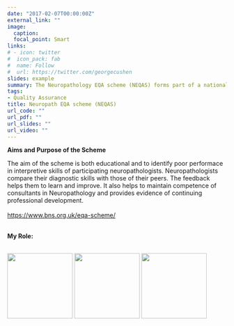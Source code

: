 ```yaml
---
date: "2017-02-07T00:00:00Z"
external_link: ""
image:
  caption: 
  focal_point: Smart
links:
# - icon: twitter
#  icon_pack: fab
#  name: Follow
#  url: https://twitter.com/georgecushen
slides: example
summary: The Neuropathology EQA scheme (NEQAS) forms part of a national system of quality assurance to healthcare organisations that is being maintained and improved.
tags:
- Quality Assurance
title: Neuropath EQA scheme (NEQAS)
url_code: ""
url_pdf: ""
url_slides: ""
url_video: ""
---
```



<b>Aims and Purpose of the Scheme</b>

The aim of the scheme is both educational and to identify poor performace in interpretive skills of participating neuropathologists. Neuropathologists compare their diagnostic skills with those of their peers. The feedback helps them to learn and improve. It also helps to maintain competence of consultants in Neuropathology and provides evidence of continuing professional development. <br>
<br>
https://www.bns.org.uk/eqa-scheme/   <br>
<br>

<b>My Role:</b> <br>
<br>

<p float="center">
  <img src="https://www.bns.org.uk/wp-content/uploads/2019/02/Image-6-300x380.jpg" width="150" />
  <img src="https://www.bns.org.uk/wp-content/uploads/2019/02/gfap-delata-fcd-Copy-300x380.jpg" width="150" /> 
  <img src="https://www.bns.org.uk/wp-content/uploads/2019/02/Image-2-300x380.jpg" width="150" />
</p>

